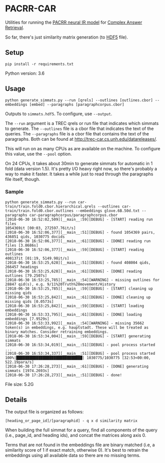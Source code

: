 # PACRR-CAR

Utilities for running the [PACRR neural IR model](https://github.com/khui/copacrr)
for [Complex Answer Retrieval](http://trec-car.cs.unh.edu/).

So far, there's just similarity matrix generation (to [HDF5](https://www.h5py.org/) file).

## Setup

```
pip install -r requirements.txt
```

Python version: 3.6

## Usage

```
python generate_simmats.py --run [qrels] --outlines [outlines.cbor] --embeddings [embed] --paragraphs [paragraphcorpus.cbor]
```

Outputs to `simmats.hdf5`. To configure, use `--output`.

The `--run` argument is a TREC qrels or run file that indicates which simmats to
generate. The `--outlines` file is a cbor file that indicates the text of the
queries. The `--paragraphs` file is a cbor file that contains the text of the
paragraphs. Both can be found at http://trec-car.cs.unh.edu/datareleases/.

This will run on as many CPUs as are available on the machine. To configure this
value, use the `--pool` option.

On 24 CPUs, it takes about 30min to generate simmats for automatic in 1 fold
(data version 1.5). It's pretty I/O heavy right now, so there's probably a
way to make it faster. It takes a while just to read through the paragraphs
file itself, though.

### Sample

```
python generate_simmats.py --run car-train/train.fold0.cbor.hierarchical.qrels --outlines car-train/train.fold0.cbor.outlines --embeddings glove.6B.50d.txt --paragraphs car-paragraphcorpus/paragraphcorpus.cbor
[2018-06-30 16:52:02,509][__main__:59][DEBUG] - [START] reading run files
1054369it [00:03, 272597.76it/s]
[2018-06-30 16:52:06,377][__main__:51][DEBUG] - found 1054369 pairs, 436851 qids, 1030775 docids
[2018-06-30 16:52:06,377][__main__:61][DEBUG] - [DONE] reading run files [3.8686s]
[2018-06-30 16:52:06,377][__main__:59][DEBUG] - [START] reading outlines
408137it [01:19, 5149.98it/s]
[2018-06-30 16:53:25,628][__main__:51][DEBUG] - found 408004 qids, 266457 headings
[2018-06-30 16:53:25,628][__main__:61][DEBUG] - [DONE] reading outlines [79.2507s]
[2018-06-30 16:53:25,785][__main__:54][WARNING] - missing outlines for 28847 qid(s), e.g. 9/11%20Truth%20movement/History
[2018-06-30 16:53:25,785][__main__:59][DEBUG] - [START] cleaning up missing qids
[2018-06-30 16:53:25,842][__main__:61][DEBUG] - [DONE] cleaning up missing qids [0.0573s]
[2018-06-30 16:53:25,842][__main__:59][DEBUG] - [START] loading embeddings
[2018-06-30 16:53:33,795][__main__:61][DEBUG] - [DONE] loading embeddings [7.9529s]
[2018-06-30 16:53:33,992][__main__:54][WARNING] - missing 35662 token(s) in embeddings, e.g. hauptstadt. These will be treated as binary matches. Consider retraining embeddings.
[2018-06-30 16:53:34,004][__main__:59][DEBUG] - [START] generating simmats
[2018-06-30 16:53:34,019][__main__:51][DEBUG] - pool process started
...
[2018-06-30 16:53:34,337][__main__:51][DEBUG] - pool process started
100%|██████████████████████████████| 1030775/1030775 [32:53<00:00, 522.19para/s]
[2018-06-30 17:26:28,273][__main__:61][DEBUG] - [DONE] generating simmats [1974.2693s]
[2018-06-30 17:26:28,273][__main__:51][DEBUG] - done!
```

File size: 5.2G

## Details

The output file is organized as follows:

```
[heading_or_page_id]/[paragraphid] - q x d similarity matrix
```

When building the full simmat for a query, find all components of the query
(i.e., page_id, and heading ids), and concat the matrices along axis 0.

Terms that are not found in the embeddings file are binary matched (i.e,
a similarity score of 1 if exact match, otherwise 0). It's best to retrain
the embeddings using all available data so there are no missing terms.

